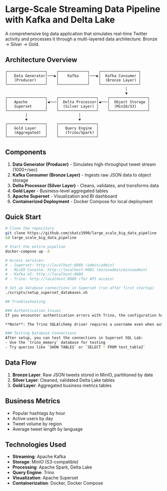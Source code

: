 # Large-Scale Streaming Data Pipeline with Kafka and Delta Lake

A comprehensive big data application that simulates real-time Twitter activity and processes it through a multi-layered data architecture: Bronze → Silver → Gold.

## Architecture Overview

```
┌─────────────────┐    ┌─────────────┐    ┌─────────────────┐
│   Data Generator│───▶│    Kafka    │───▶│  Kafka Consumer │
│   (Producer)    │    │             │    │  (Bronze Layer) │
└─────────────────┘    └─────────────┘    └─────────────────┘
                                                      │
                                                      ▼
┌─────────────────┐    ┌─────────────────┐    ┌─────────────────┐
│   Apache        │◀───│  Delta Processor│◀───│  Object Storage │
│   Superset      │    │  (Silver Layer) │    │  (MinIO/S3)     │
└─────────────────┘    └─────────────────┘    └─────────────────┘
         │                       │
         ▼                       ▼
┌─────────────────┐    ┌─────────────────┐
│   Gold Layer    │    │   Query Engine  │
│   (Aggregated)  │    │   (Trino/Spark) │
└─────────────────┘    └─────────────────┘
```

## Components

1. **Data Generator (Producer)** - Simulates high-throughput tweet stream (1000+/sec)
2. **Kafka Consumer (Bronze Layer)** - Ingests raw JSON data to object storage
3. **Delta Processor (Silver Layer)** - Cleans, validates, and transforms data
4. **Gold Layer** - Business-level aggregated tables
5. **Apache Superset** - Visualization and BI dashboard
6. **Containerized Deployment** - Docker Compose for local deployment

## Quick Start

```bash
# Clone the repository
git clone https://github.com/skatz1990/large_scale_big_data_pipeline
cd large_scale_big_data_pipeline

# Start the entire pipeline
docker-compose up -d

# Access services:
# - Superset: http://localhost:8088 (admin/admin)
# - MinIO Console: http://localhost:9001 (minioadmin/minioadmin)
# - Kafka UI: http://localhost:8080
# - Trino: http://localhost:8080 (for API access)

# Set up database connections in Superset (run after first startup)
./scripts/setup_superset_databases.sh

## Troubleshooting

### Authentication Issues
If you encounter authentication errors with Trino, the configuration has been set to use insecure authentication for development. This is configured in `config/trino/config.properties`.

**Note**: The Trino SQLAlchemy driver requires a username even when authentication is disabled. Use `anonymous` as the username in connection strings: `trino://anonymous@trino:8080/memory/default`

### Testing Database Connections
After setup, you can test the connections in Superset SQL Lab:
- Use the `trino_memory` database for testing
- Try queries like `SHOW TABLES` or `SELECT * FROM test_table2`
```

## Data Flow

1. **Bronze Layer**: Raw JSON tweets stored in MinIO, partitioned by date
2. **Silver Layer**: Cleaned, validated Delta Lake tables
3. **Gold Layer**: Aggregated business metrics tables

## Business Metrics

- Popular hashtags by hour
- Active users by day
- Tweet volume by region
- Average tweet length by language

## Technologies Used

- **Streaming**: Apache Kafka
- **Storage**: MinIO (S3-compatible)
- **Processing**: Apache Spark, Delta Lake
- **Query Engine**: Trino
- **Visualization**: Apache Superset
- **Containerization**: Docker, Docker Compose
